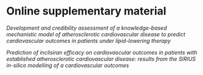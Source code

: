 # Online supplementary material

*Development and credibility assessment of a knowledge-based mechanistic model of atherosclerotic cardiovascular disease to predict cardiovascular outcomes in patients under lipid-lowering therapy*

*Prediction of inclisiran efficacy on cardiovascular outcomes in patients with established atherosclerotic cardiovascular disease: results from the SIRIUS in-silico modelling of a cardiovascular outcomes*
